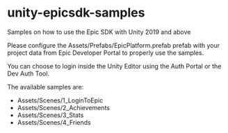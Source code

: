 # unity-epicsdk-samples
Samples on how to use the Epic SDK with Unity 2019 and above

Please configure the Assets/Prefabs/EpicPlatform.prefab prefab with your project data from Epic Developer Portal to properly use the samples.

You can choose to login inside the Unity Editor using the Auth Portal or the Dev Auth Tool.

The available samples are:
* Assets/Scenes/1_LoginToEpic
* Assets/Scenes/2_Achievements
* Assets/Scenes/3_Stats
* Assets/Scenes/4_Friends



